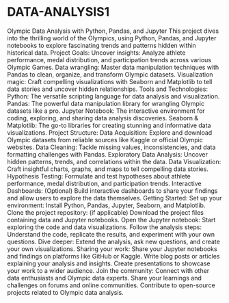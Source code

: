 # DATA-ANALYSIS1
Olympic Data Analysis with Python, Pandas, and Jupyter
This project dives into the thrilling world of the Olympics, using Python, Pandas, and Jupyter notebooks to explore fascinating trends and patterns hidden within historical data.
Project Goals:
Uncover insights: Analyze athlete performance, medal distribution, and participation trends across various Olympic Games.
Data wrangling: Master data manipulation techniques with Pandas to clean, organize, and transform Olympic datasets.
Visualization magic: Craft compelling visualizations with Seaborn and Matplotlib to tell data stories and uncover hidden relationships.
Tools and Technologies:
Python: The versatile scripting language for data analysis and visualization.
Pandas: The powerful data manipulation library for wrangling Olympic datasets like a pro.
Jupyter Notebook: The interactive environment for coding, exploring, and sharing data analysis discoveries.
Seaborn & Matplotlib: The go-to libraries for creating stunning and informative data visualizations.
Project Structure:
Data Acquisition: Explore and download Olympic datasets from reliable sources like Kaggle or official Olympic websites.
Data Cleaning: Tackle missing values, inconsistencies, and data formatting challenges with Pandas.
Exploratory Data Analysis: Uncover hidden patterns, trends, and correlations within the data.
Data Visualization: Craft insightful charts, graphs, and maps to tell compelling data stories.
Hypothesis Testing: Formulate and test hypotheses about athlete performance, medal distribution, and participation trends.
Interactive Dashboards: (Optional) Build interactive dashboards to share your findings and allow users to explore the data themselves.
Getting Started:
Set up your environment: Install Python, Pandas, Jupyter, Seaborn, and Matplotlib.
Clone the project repository: (if applicable) Download the project files containing data and Jupyter notebooks.
Open the Jupyter notebook: Start exploring the code and data visualizations.
Follow the analysis steps: Understand the code, replicate the results, and experiment with your own questions.
Dive deeper: Extend the analysis, ask new questions, and create your own visualizations.
Sharing your work:
Share your Jupyter notebooks and findings on platforms like GitHub or Kaggle.
Write blog posts or articles explaining your analysis and insights.
Create presentations to showcase your work to a wider audience.
Join the community:
Connect with other data enthusiasts and Olympic data experts.
Share your learnings and challenges on forums and online communities.
Contribute to open-source projects related to Olympic data analysis.
